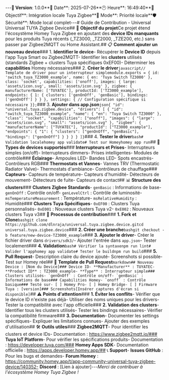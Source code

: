 ---**📅 Version**: 1.0.0**📅 Date**: 2025-07-26**🕐 Heure**: 16:49:40**🎯 Objectif**: Intégration locale Tuya Zigbee**🚀 Mode**: Priorité locale**🛡️ Sécurité**: Mode local complet---# Guide de Contribution - Universal Universal TUYA Zigbee Device## 🎯 **Objectif du projet**Ce projet étend l'écosystème Homey Tuya Zigbee en ajoutant des **device IDs manquants** pour les produits Tuya récents (_TZ3000, _TZ2000, _TZE200, etc.) sans passer par Zigbee2MQTT ou Home Assistant.## 📋 **Comment ajouter un nouveau device**### 1. **Identifier le device**- Récupérer le **Device ID** depuis l'app Tuya Smart ou Zigbee2MQTT- Identifier les **clusters** utilisés (standards Zigbee + clusters Tuya spécifiques 0xEF00)- Déterminer les **capabilities** Homey nécessaires### 2. **Créer le driver**```javascript// Template de driver pour un interrupteur simplemodule.exports = { id: 'switch_tuya_TZ3000_example', name: { en: 'Tuya Switch TZ3000' }, class: 'socket', capabilities: ['onoff'], images: { large: 'assets/icon.svg', small: 'assets/icon.svg' }, zigbee: { manufacturerName: ['TUYATEC'], productId: ['TZ3000_example'], endpoints: { 1: { clusters: ['genOnOff', 'genBasic'], bindings: ['genOnOff'] } } }, settings: { // Configuration spécifique si nécessaire }};```### 3. **Ajouter dans app.json**```json{ "id": "universal.tuya.zigbee.device", "drivers": [ { "id": "switch_tuya_TZ3000_example", "name": { "en": "Tuya Switch TZ3000" }, "class": "socket", "capabilities": ["onoff"], "images": { "large": "assets/icon.svg", "small": "assets/icon.svg" }, "zigbee": { "manufacturerName": ["TUYATEC"], "productId": ["TZ3000_example"], "endpoints": { "1": { "clusters": ["genOnOff", "genBasic"], "bindings": ["genOnOff"] } } } } ]}```### 4. **Tester le driver**```bash# Validation localehomey app validate# Test sur Homeyhomey app run```## 🔧 **Types de devices supportés**### **Interrupteurs et Prises**- Interrupteurs simples (on/off)- Interrupteurs dimmers- Prises intelligentes- Modules de contrôle### **Éclairage**- Ampoules LED- Bandes LED- Spots encastrés- Contrôleurs RGB### **Thermostats et Vannes**- Vannes TRV (Thermostatic Radiator Valve)- Thermostats d'ambiance- Contrôleurs de chauffage### **Capteurs**- Capteurs de température- Capteurs d'humidité- Détecteurs de mouvement- Détecteurs de fuite- Capteurs de contact## 📊 **Structure des clusters**### **Clusters Zigbee Standards**- `genBasic` : Informations de base- `genOnOff` : Contrôle on/off- `genLevelCtrl` : Contrôle de luminosité- `msTemperatureMeasurement` : Température- `msRelativeHumidity` : Humidité### **Clusters Tuya Spécifiques**- `0xEF00` : Clusters Tuya personnalisés- `0xE001` : Nouveaux clusters Tuya v2- `0xE002` : Nouveaux clusters Tuya v3## 🚀 **Processus de contribution**### **1. Fork et Clone**```bashgit clone https://github.com/dlnraja/universal.tuya.zigbee.device.gitcd universal.tuya.zigbee.device```### **2. Créer une branche**```bashgit checkout -b feature/new-device-TZ3000_example```### **3. Ajouter le driver**- Créer le fichier driver dans `drivers/sdk3/`- Ajouter l'entrée dans `app.json`- Tester localement### **4. Validation**```bash# Vérifier la syntaxenpm run lint# Valider l'apphomey app validate# Tester le buildnpm run build```### **5. Pull Request**- Description claire du device ajouté- Screenshots si possible- Test sur Homey réel## 📝 **Template de Pull Request**```markdown## Nouveau Device : [Nom du Device]### Device ID- **Manufacturer** : TUYATEC- **Product ID** : TZ3000_example- **Type** : Interrupteur simple### Clusters utilisés- `genOnOff` : Contrôle on/off- `genBasic` : Informations de base### Capabilities Homey- `onoff` : Contrôle basique### Testé sur- [ ] Homey Pro- [ ] Homey Bridge- [ ] Firmware Tuya : [version]### Screenshots[Insérer captures d'écran si disponible]```## ⚠️ **Points d'attention**### **1. Éviter les conflits**- Vérifier que le device ID n'existe pas déjà- Utiliser des noms uniques pour les drivers- Tester la compatibilité avec l'app officielle### **2. Validation des clusters**- Identifier tous les clusters utilisés- Tester les bindings nécessaires- Vérifier la compatibilité firmware### **3. Documentation**- Documenter les settings spécifiques- Expliquer les limitations connues- Ajouter des exemples d'utilisation## 🛠️ **Outils utiles**### **Zigbee2MQTT**- Pour identifier les clusters et device IDs- Documentation : https://www.zigbee2mqtt.io/### **Tuya IoT Platform**- Pour vérifier les spécifications produits- Documentation : https://developer.tuya.com/### **Homey Apps SDK**- Documentation officielle : https://apps.developer.homey.app/## 📞 **Support**- **Issues GitHub** : Pour les bugs et demandes- **Forum Homey** : https://community.homey.app/t/app-community-universal-tuya-zigbee-device/140352- **Discord** : [Lien à ajouter]---*Merci de contribuer à l'écosystème Homey Tuya Zigbee !*
